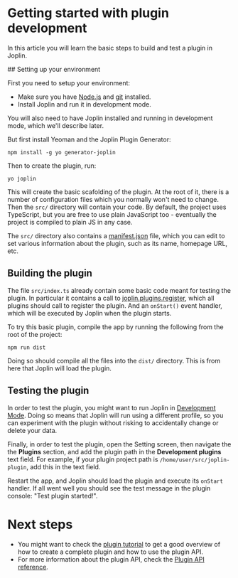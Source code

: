# Getting started with plugin development

In this article you will learn the basic steps to build and test a plugin in Joplin.

## Setting up your environment

First you need to setup your environment:

- Make sure you have [Node.js](https://nodejs.org/) and [git](https://git-scm.com) installed.
- Install Joplin and run it in development mode.

You will also need to have Joplin installed and running in development mode, which we'll describe later.

But first install Yeoman and the Joplin Plugin Generator:

	npm install -g yo generator-joplin

Then to create the plugin, run:

	yo joplin

This will create the basic scafolding of the plugin. At the root of it, there is a number of configuration files which you normally won't need to change. Then the `src/` directory will contain your code. By default, the project uses TypeScript, but you are free to use plain JavaScript too - eventually the project is compiled to plain JS in any case.

The `src/` directory also contains a [manifest.json](https://github.com/laurent22/joplin/blob/dev/readme/api/references/plugin_manifest/) file, which you can edit to set various information about the plugin, such as its name, homepage URL, etc.

## Building the plugin

The file `src/index.ts` already contain some basic code meant for testing the plugin. In particular it contains a call to [joplin.plugins.register](https://joplinapp.org/api/references/plugin_api/classes/joplinplugins.html), which all plugins should call to register the plugin. And an `onStart()` event handler, which will be executed by Joplin when the plugin starts.

To try this basic plugin, compile the app by running the following from the root of the project:

	npm run dist

Doing so should compile all the files into the `dist/` directory. This is from here that Joplin will load the plugin.

## Testing the plugin

In order to test the plugin, you might want to run Joplin in [Development Mode](https://github.com/laurent22/joplin/blob/dev/readme/api/references/development_mode/). Doing so means that Joplin will run using a different profile, so you can experiment with the plugin without risking to accidentally change or delete your data.

Finally, in order to test the plugin, open the Setting screen, then navigate the the **Plugins** section, and add the plugin path in the **Development plugins** text field. For example, if your plugin project path is `/home/user/src/joplin-plugin`, add this in the text field.

Restart the app, and Joplin should load the plugin and execute its `onStart` handler. If all went well you should see the test message in the plugin console: "Test plugin started!".

# Next steps

- You might want to check the [plugin tutorial](https://github.com/laurent22/joplin/blob/dev/readme/api/tutorials/toc_plugin.md) to get a good overview of how to create a complete plugin and how to use the plugin API.
- For more information about the plugin API, check the [Plugin API reference](https://joplinapp.org/api/references/plugin_api/classes/joplin.html).
